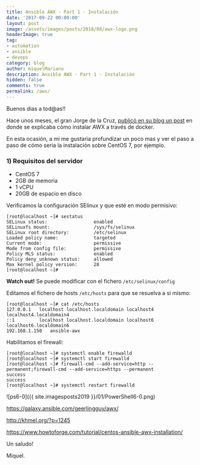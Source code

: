 ```yaml
---
title: Ansible AWX - Part 1 - Instalación
date: '2017-09-22 00:00:00'
layout: post
image: /assets/images/posts/2018/08/awx-logo.png
headerImage: true
tag:
- automation
- ansible
- devops
category: blog
author: miquelMariano
description: Ansible AWX - Part 1 - Instalación
hidden: false
comments: true
permalink: /awx/
---
```


Buenos dias a tod@as!!

Hace unos meses, el gran Jorge de la Cruz, [publicó en su blog un post](https://www.jorgedelacruz.es/2018/08/15/ansible-que-es-awx-instalacion-configuracion-playbooks-para-windows-y-linux-y-mucho-mas/) en donde se explicaba cómo instalar AWX a través de docker.

En esta ocasión, a mi me gustaria profundizar un poco mas y ver el paso a paso de cómo seria la instalación sobre CentOS 7, por ejemplo.

### 1) Requisitos del servidor

* CentOS 7
* 2GB de memoria
* 1 vCPU
* 20GB de espacio en disco

Verificamos la configuración SElinux y que esté en modo permisivo:

```
[root@localhost ~]# sestatus
SELinux status:                 enabled
SELinuxfs mount:                /sys/fs/selinux
SELinux root directory:         /etc/selinux
Loaded policy name:             targeted
Current mode:                   permissive
Mode from config file:          permissive
Policy MLS status:              enabled
Policy deny_unknown status:     allowed
Max kernel policy version:      28
[root@localhost ~]#

```

**Watch out!** Se puede modificar con el fichero `/etc/selinux/config`

Editamos el fichero de hosts `/etc/hosts` para que se resuelva a si mismo:

```
[root@localhost ~]# cat /etc/hosts
127.0.0.1   localhost localhost.localdomain localhost4 localhost4.localdomain4
::1         localhost localhost.localdomain localhost6 localhost6.localdomain6
192.168.1.150   ansible-awx
```

Habilitamos el firewall:

```
[root@localhost ~]# systemctl enable firewalld
[root@localhost ~]# systemctl start firewalld
[root@localhost ~]# firewall-cmd --add-service=http --permanent;firewall-cmd --add-service=https --permanent
success
success
[root@localhost ~]# systemctl restart firewalld
```


![ps6-0]({{ site.imagesposts2019 }}/01/PowerShell6-0.png)


https://galaxy.ansible.com/geerlingguy/awx/

http://khmel.org/?p=1245

https://www.howtoforge.com/tutorial/centos-ansible-awx-installation/




Un saludo!

Miquel.


